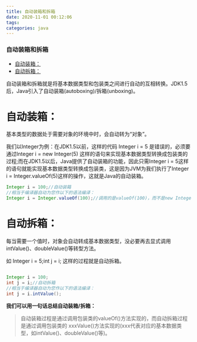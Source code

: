 ```yaml
---
title: 自动装箱和拆箱
date: 2020-11-01 00:12:06
tags: 
categories: java
---
```


<!--more-->

### 自动装箱和拆箱

- [自动装箱：](#_3)
- [自动拆箱：](#_14)

自动装箱和拆箱就是将基本数据类型和包装类之间进行自动的互相转换。JDK1.5后，Java引入了自动装箱\(autoboxing\)/拆箱\(unboxing\)。

# 自动装箱：

基本类型的数据处于需要对象的环境中时，会自动转为“对象”。

我们以Integer为例：在JDK1.5以前，这样的代码 Integer i = 5 是错误的，必须要通过Integer i = new Integer\(5\) 这样的语句来实现基本数据类型转换成包装类的过程;而在JDK1.5以后，Java提供了自动装箱的功能，因此只需Integer i = 5这样的语句就能实现基本数据类型转换成包装类，这是因为JVM为我们执行了Integer i = Integer.valueOf\(5\)这样的操作，这就是Java的自动装箱。

```java
Integer i = 100;//自动装箱
//相当于编译器自动为您作以下的语法编译：
Integer i = Integer.valueOf(100);//调用的是valueOf(100)，而不是new Integer(100)
```

# 自动拆箱：

每当需要一个值时，对象会自动转成基本数据类型，没必要再去显式调用intValue\(\)、doubleValue\(\)等转型方法。

如 Integer i = 5;int j = i; 这样的过程就是自动拆箱。

```java

Integer i = 100;
int j = i;//自动拆箱
//相当于编译器自动为您作以下的语法编译：
int j = i.intValue();
```

  

**我们可以用一句话总结自动装箱/拆箱：**

> 自动装箱过程是通过调用包装类的valueOf\(\)方法实现的，而自动拆箱过程是通过调用包装类的 xxxValue\(\)方法实现的\(xxx代表对应的基本数据类型，如intValue\(\)、doubleValue\(\)等\)。